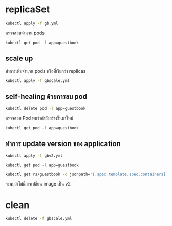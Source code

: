 # replicaSet

```sh
kubectl apply -f gb.yml
```

ตรวจสอบจำนวน pods 

```sh
kubectl get pod -l app=guestbook
```

## scale up

ทำการเพิ่มจำนวน pods หรือที่เรียกว่า replicas

```sh
kubectl apply -f gbscale.yml
```

## self-healing ด้วยการลบ pod

```sh
kubectl delete pod -l app=guestbook
```

ตรวจสอบ Pod พบว่ากำลังสร้างขึ้นมาใหม่

```sh
kubectl get pod -l app=guestbook
```

## ทำการ update version ของ application 

```sh
kubectl apply -f gbv2.yml
```

```sh
kubectl get pod -l app=guestbook
```

```sh
kubectl get rs/guestbook -o jsonpath="{.spec.template.spec.containers[?(@.name=='guestbook')].image}"
```

จะพบว่าไม่มีการเปลียน image เป็น v2

# clean

```sh
kubectl delete -f gbscale.yml
```